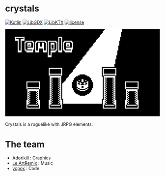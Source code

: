 # crystals

[![Kotlin](https://img.shields.io/badge/kotlin-1.3.50-f88909.svg)](http://kotlinlang.org/) [![LibGDX](https://img.shields.io/badge/libgdx-1.9.10-e44d3c.svg)](https://libgdx.badlogicgames.com/) [![LibKTX](https://img.shields.io/badge/libktx-1.9.10--b2-0095d5.svg)](https://github.com/libktx/ktx) [![license](https://img.shields.io/badge/license-GNU--GPLv3-green.svg)](https://github.com/yopox/crystals/blob/master/LICENSE)

<p align="center">
    <img src="misc/temple.png" />
</p>

Crystals is a roguelike with JRPG elements.

# The team

- [Adorikill](https://github.com/AdOrikll) : Graphics
- [Le ArtRemix](https://twitter.com/leartremix) : Music
- [yopox](https://www.github.com/yopox) : Code